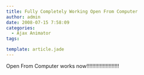 ```yaml
---
title: Fully Completely Working Open From Computer
author: admin
date: 2008-07-15 7:58:09
categories:
  - Ajax Animator
tags: 

template: article.jade
---
```


Open From Computer works now!!!!!!!!!!!!!!!!!!!!!!
